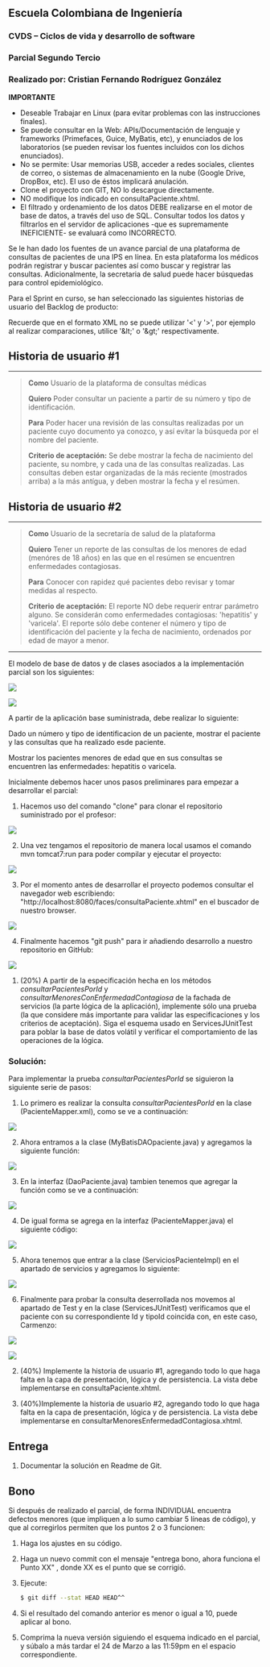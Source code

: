 ## Escuela Colombiana de Ingeniería

### CVDS – Ciclos de vida y desarrollo de software
### Parcial Segundo Tercio

### Realizado por: Cristian Fernando Rodríguez González


**IMPORTANTE**

* Deseable Trabajar en Linux (para evitar problemas con las instrucciones finales).
* Se puede consultar en la Web: APIs/Documentación de lenguaje y frameworks (Primefaces, Guice, MyBatis, etc), y enunciados de los laboratorios (se pueden revisar los fuentes incluidos con los dichos enunciados).
* No se permite: Usar memorias USB, acceder a redes sociales, clientes de correo, o sistemas de almacenamiento en la nube (Google Drive, DropBox, etc). El uso de éstos implicará anulación.
* Clone el proyecto con GIT, NO lo descargue directamente.
* NO modifique los indicado en consultaPaciente.xhtml.
* El filtrado y ordenamiento de los datos DEBE realizarse en el motor de base de datos, a través del uso de SQL. Consultar todos los datos y filtrarlos en el servidor de aplicaciones -que es supremamente INEFICIENTE- se evaluará como INCORRECTO.


Se le han dado los fuentes de un avance parcial de una plataforma de consultas de pacientes de una IPS en línea. En esta plataforma los médicos podrán registrar y buscar pacientes así como buscar y registrar las consultas.
Adicionalmente, la secretaria de salud puede hacer búsquedas para control epidemiológico.

Para el Sprint en curso, se han seleccionado las siguientes historias de usuario del Backlog de producto:

Recuerde que en el formato XML no se puede utilizar '<' y '>', por ejemplo al realizar comparaciones, 
 utilice '&amp;lt;' o '&amp;gt;' respectivamente. 

## Historia de usuario #1

  -------------------------------------------------------------------------------------------------------------------------------------------------------------------------------------
  > **Como** Usuario de la plataforma de consultas médicas
  >
  > **Quiero** Poder consultar un paciente a partir de su número y tipo de identificación.
  >
  > **Para** Poder hacer una revisión de las consultas realizadas por un paciente cuyo documento ya conozco, y así evitar la búsqueda por el nombre del paciente.
  >
  > **Criterio de aceptación:** Se debe mostrar la fecha de nacimiento del paciente, su nombre, y cada una de las consultas realizadas. Las consultas deben estar organizadas de la más reciente (mostrados arriba) a la más antígua, y deben mostrar la fecha y el resúmen.

## Historia de usuario #2

  -------------------------------------------------------------------------------------------------------------------------------------------------------------------------------------
  > **Como** Usuario de la secretaría de salud de la plataforma
  >
  > **Quiero** Tener un reporte de las consultas de los menores de edad (menóres de 18 años) en las que en el resúmen se encuentren enfermedades contagiosas.
  >
  > **Para** Conocer con rapidez qué pacientes debo revisar y tomar medidas al respecto.
  >
  > **Criterio de aceptación:** El reporte NO debe requerir entrar parámetro alguno. Se considerán como enfermedades contagiosas: 'hepatitis' y 'varicela'. El reporte sólo debe contener el número y tipo de identificación  del paciente y la fecha de nacimiento, ordenados por edad de mayor a menor.
  -------------------------------------------------------------------------------------------------------------------------------------------------------------------------------------

El modelo de base de datos y de clases asociados a la implementación parcial son los siguientes:

![](./img/Diagram.png)

![](./img/Model.png)

A partir de la aplicación base suministrada, debe realizar lo siguiente:

Dado un número y tipo de identificacion de un paciente, mostrar el paciente y las consultas que ha realizado esde paciente.

Mostrar los pacientes menores de edad que en sus consultas se encuentren las enfermedades: hepatitis o varicela.

Inicialmente debemos hacer unos pasos preliminares para empezar a desarrollar el parcial:

1. Hacemos uso del comando "clone" para clonar el repositorio suministrado por el profesor:

![](./img/1.png)

2. Una vez tengamos el repositorio de manera local usamos el comando mvn tomcat7:run para poder compilar y ejecutar el proyecto:

![](./img/2.png)

3. Por el momento antes de desarrollar el proyecto podemos consultar el navegador web escribiendo: "http://localhost:8080/faces/consultaPaciente.xhtml" en el buscador de nuestro browser.

![](./img/3.png)

4. Finalmente hacemos "git push" para ir añadiendo desarrollo a nuestro repositorio en GitHub:

![](./img/4.png)


1.  (20%) A partir de la especificación hecha en los métodos
    *consultarPacientesPorId* y *consultarMenoresConEnfermedadContagiosa* de la fachada de
    servicios (la parte lógica de la aplicación), implemente sólo una prueba (la que considere más importante para validar las especificaciones y los criterios de aceptación). Siga el esquema usado en ServicesJUnitTest para poblar la base de datos volátil y verificar el comportamiento de las operaciones de la lógica.
    
   ### Solución:
   
   Para implementar la prueba *consultarPacientesPorId* se siguieron la siguiente serie de pasos:
   
   1) Lo primero es realizar la consulta *consultarPacientesPorId* en la clase (PacienteMapper.xml), como se ve a continuación:
   
   ![](./img/5.png)
   
   2) Ahora entramos a la clase (MyBatisDAOpaciente.java) y agregamos la siguiente función:
   
   ![](./img/6.png)
   
   3) En la interfaz (DaoPaciente.java) tambien tenemos que agregar la función como se ve a continuación:
   
   ![](./img/7.png)
   
   4) De igual forma se agrega en la interfaz (PacienteMapper.java) el siguiente código:
   
   ![](./img/8.png)
   
   5) Ahora tenemos que entrar a la clase (ServiciosPacienteImpl) en el apartado de servicios y agregamos lo siguiente:
   
   ![](./img/9.png)
   
   6) Finalmente para probar la consulta deserrollada nos movemos al apartado de Test y en la clase (ServicesJUnitTest) verificamos que el paciente con su correspondiente Id y tipoId coincida con, en este caso, Carmenzo:
   
   ![](./img/10.png)
   
   ![](./img/11.png)
   

    

2.  (40%) Implemente la historia de usuario #1, agregando todo lo que haga falta en la capa de presentación, lógica y de persistencia. La vista debe implementarse en consultaPaciente.xhtml.

3.  (40%)Implemente la historia de usuario #2, agregando todo lo que haga falta en la capa de presentación, lógica y de persistencia. La vista debe implementarse en consultarMenoresEnfermedadContagiosa.xhtml.


## Entrega

1. Documentar la solución en Readme de Git.

## Bono

Si después de realizado el parcial, de forma INDIVIDUAL encuentra defectos menores (que impliquen a lo sumo cambiar 5 líneas de código), y que al corregirlos permiten que los puntos 2 o 3 funcionen:

1. Haga los ajustes en su código.

2. Haga un nuevo commit con el mensaje "entrega bono, ahora funciona el Punto XX" , donde XX es el punto que se corrigió. 

3. Ejecute:

    ```bash
    $ git diff --stat HEAD HEAD^^
    ```

4. Si el resultado del comando anterior es menor o igual a 10, puede aplicar al bono.

5. Comprima la nueva versión siguiendo el esquema indicado en el parcial, y súbalo a más tardar el 24 de Marzo a las 11:59pm en el espacio correspondiente.

